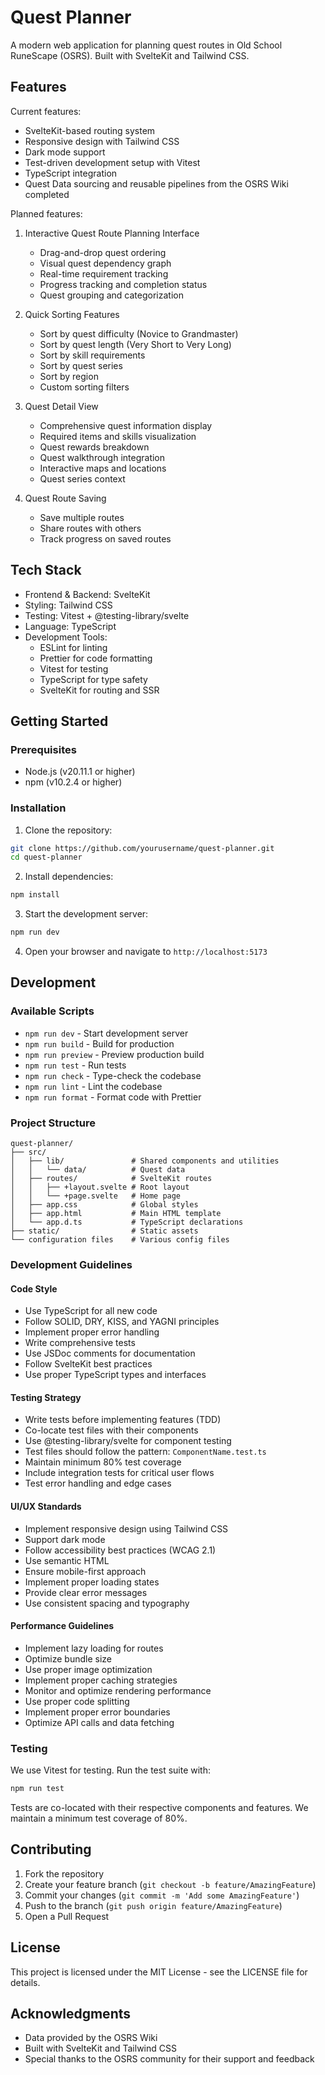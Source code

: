 # Quest Planner

A modern web application for planning quest routes in Old School RuneScape (OSRS). Built with SvelteKit and Tailwind CSS.

## Features

Current features:
- SvelteKit-based routing system
- Responsive design with Tailwind CSS
- Dark mode support
- Test-driven development setup with Vitest
- TypeScript integration
- Quest Data sourcing and reusable pipelines from the OSRS Wiki completed

Planned features:
1. Interactive Quest Route Planning Interface
   - Drag-and-drop quest ordering
   - Visual quest dependency graph
   - Real-time requirement tracking
   - Progress tracking and completion status
   - Quest grouping and categorization

2. Quick Sorting Features
   - Sort by quest difficulty (Novice to Grandmaster)
   - Sort by quest length (Very Short to Very Long)
   - Sort by skill requirements
   - Sort by quest series
   - Sort by region
   - Custom sorting filters

3. Quest Detail View
   - Comprehensive quest information display
   - Required items and skills visualization
   - Quest rewards breakdown
   - Quest walkthrough integration
   - Interactive maps and locations
   - Quest series context

4. Quest Route Saving
   - Save multiple routes
   - Share routes with others
   - Track progress on saved routes

## Tech Stack
- Frontend & Backend: SvelteKit
- Styling: Tailwind CSS
- Testing: Vitest + @testing-library/svelte
- Language: TypeScript
- Development Tools:
  - ESLint for linting
  - Prettier for code formatting
  - Vitest for testing
  - TypeScript for type safety
  - SvelteKit for routing and SSR

## Getting Started

### Prerequisites

- Node.js (v20.11.1 or higher)
- npm (v10.2.4 or higher)

### Installation

1. Clone the repository:
```bash
git clone https://github.com/yourusername/quest-planner.git
cd quest-planner
```

2. Install dependencies:
```bash
npm install
```

3. Start the development server:
```bash
npm run dev
```

4. Open your browser and navigate to `http://localhost:5173`

## Development

### Available Scripts

- `npm run dev` - Start development server
- `npm run build` - Build for production
- `npm run preview` - Preview production build
- `npm run test` - Run tests
- `npm run check` - Type-check the codebase
- `npm run lint` - Lint the codebase
- `npm run format` - Format code with Prettier

### Project Structure

```
quest-planner/
├── src/
│   ├── lib/               # Shared components and utilities
│   │   └── data/          # Quest data
│   ├── routes/            # SvelteKit routes
│   │   ├── +layout.svelte # Root layout
│   │   └── +page.svelte   # Home page
│   ├── app.css            # Global styles
│   ├── app.html           # Main HTML template
│   └── app.d.ts           # TypeScript declarations
├── static/                # Static assets
└── configuration files    # Various config files
```

### Development Guidelines

#### Code Style
- Use TypeScript for all new code
- Follow SOLID, DRY, KISS, and YAGNI principles
- Implement proper error handling
- Write comprehensive tests
- Use JSDoc comments for documentation
- Follow SvelteKit best practices
- Use proper TypeScript types and interfaces

#### Testing Strategy
- Write tests before implementing features (TDD)
- Co-locate test files with their components
- Use @testing-library/svelte for component testing
- Test files should follow the pattern: `ComponentName.test.ts`
- Maintain minimum 80% test coverage
- Include integration tests for critical user flows
- Test error handling and edge cases

#### UI/UX Standards
- Implement responsive design using Tailwind CSS
- Support dark mode
- Follow accessibility best practices (WCAG 2.1)
- Use semantic HTML
- Ensure mobile-first approach
- Implement proper loading states
- Provide clear error messages
- Use consistent spacing and typography

#### Performance Guidelines
- Implement lazy loading for routes
- Optimize bundle size
- Use proper image optimization
- Implement proper caching strategies
- Monitor and optimize rendering performance
- Use proper code splitting
- Implement proper error boundaries
- Optimize API calls and data fetching

### Testing

We use Vitest for testing. Run the test suite with:

```bash
npm run test
```

Tests are co-located with their respective components and features. We maintain a minimum test coverage of 80%.

## Contributing

1. Fork the repository
2. Create your feature branch (`git checkout -b feature/AmazingFeature`)
3. Commit your changes (`git commit -m 'Add some AmazingFeature'`)
4. Push to the branch (`git push origin feature/AmazingFeature`)
5. Open a Pull Request

## License

This project is licensed under the MIT License - see the LICENSE file for details.

## Acknowledgments

- Data provided by the OSRS Wiki
- Built with SvelteKit and Tailwind CSS
- Special thanks to the OSRS community for their support and feedback
